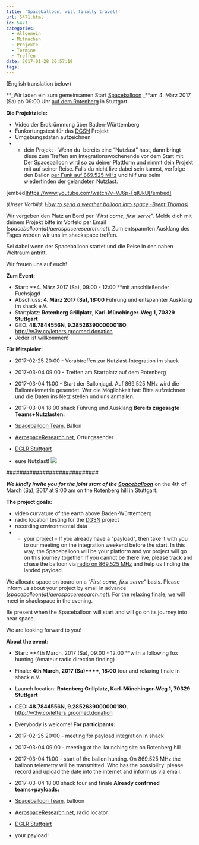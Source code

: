 ```yaml
---
title: 'Spaceballoon, will finally travel!'
url: 5471.html
id: 5471
categories:
  - Allgemein
  - Mitmachen
  - Projekte
  - Termine
  - Treffen
date: 2017-01-28 20:57:19
tags:
---
```


(English translation below)

**_Wir laden ein zum gemeinsamen Start [Spaceballoon](https://blog.shackspace.de/wiki/doku.php?id=project:spaceballoon) _**am 4\. März 2017 (Sa) ab 09:00 Uhr [auf dem Rotenberg](http://w3w.co/letters.groomed.donation) in Stuttgart.

**Die Projektziele:**

*   Video der Erdkrümmung über Baden-Württemberg
*   Funkortungstest für das [DGSN](https://www.youtube.com/watch?v=TC4Ls3AGHf4) Projekt
*   Umgebungsdaten aufzeichnen
*   - dein Projekt -
Wenn du  bereits eine “Nutzlast” hast, dann bringt diese zum Treffen am Integrationswochenende vor dem Start mit. Der Spaceballoon wird so zu deiner Plattform und nimmt dein Projekt mit auf seiner Reise. Falls du nicht live dabei sein kannst, verfolge den Ballon [per Funk auf 869.525 MHz](https://blog.shackspace.de/wiki/doku.php?id=project:spaceballoon) und hilf uns beim wiederfinden der gelandeten Nutzlast.

[embed]https://www.youtube.com/watch?v=VJ6p-FgIUkU[/embed]

_(Unser Vorbild: [How to send a weather balloon into space -Brent Thomas](https://www.bikewrappers.com/2016/03/04/how-to-send-a-weather-balloon-into-space/))_

Wir vergeben den Platz an Bord per “_First come, first serve_”. Melde dich mit deinem Projekt bitte im Vorfeld per Email (_spaceballoon(at)aerospaceresearch.net_).
Zum entspannten Ausklang des Tages werden wir uns im shackspace treffen.

Sei dabei wenn der Spaceballoon startet und die Reise in den nahen Weltraum antritt.

Wir freuen uns auf euch!

**Zum Event:**

*   Start: **4\. März 2017 (Sa), 09:00 - 12:00 **mit anschließender Fuchsjagd
*   Abschluss: **4\. März 2017 (Sa), 18:00** Führung und entspannter Ausklang im shack e.V.
*   Startplatz: **Rotenberg Grillplatz, Karl-Münchinger-Weg 1, 70329 Stuttgart**
*   GEO: **48.7844556N, 9.285263900000018O**, [http://w3w.co/letters.groomed.donation ](http://w3w.co/letters.groomed.donation)
*   Jeder ist willkommen!
<!--more-->

**Für Mitspieler:**

*   2017-02-25 20:00 - Vorabtreffen zur Nutzlast-Integration im shack
*   2017-03-04 09:00 - Treffen am Startplatz auf dem Rotenberg
*   2017-03-04 11:00 - Start der Ballonjagd. Auf 869.525 MHz wird die Ballontelemetrie gesendet.
Wer die Möglichkeit hat: Bitte aufzeichnen und die Daten ins Netz stellen und uns anmailen.
*   2017-03-04 18:00 shack Führung und Ausklang
**Bereits zugesagte Teams+Nutzlasten:**

*   [Spaceballoon Team](https://blog.shackspace.de/wiki/doku.php?id=project:spaceballoon), Ballon
*   [AerospaceResearch.net](http://AerospaceResearch.net), Ortungssender
*   [DGLR Stuttgart](http://stuttgart.dglr.de)
*   eure Nutzlast!
[![](http://www.dglr.de/fileadmin/inhalte/dglr/mitgliederbereich/materialien/DGLR_Logo_Zusatz-01_Positiv.png)](http://stuttgart.dglr.de)

############################

**_We kindly invite you for the joint start of the [Spaceballoon](https://blog.shackspace.de/wiki/doku.php?id=project:spaceballoon)_** on the 4th of March (Sa), 2017 at 9:00 am on the [Rotenberg](http://w3w.co/letters.groomed.donation) hill in Stuttgart.

**The project goals:**

*   video curvature of the earth above Baden-Württemberg
*   radio location testing for the [DGSN](https://www.youtube.com/watch?v=TC4Ls3AGHf4) project
*   recording environmental data
*   - your project -
If you already have a "payload", then take it with you to our meeting on the integration weekend before the start. In this way, the Spaceballoon will be your platform and yor project will go on this journey together. If you cannot be there live, please track and chase the balloon via [radio on 869.525 MHz](https://blog.shackspace.de/wiki/doku.php?id=project:spaceballoon) and help us finding the landed payload.

We allocate space on board on a “_First come, first serve_” basis. Please inform us about your project by email in advance (_spaceballoon(at)aerospaceresearch.net_). For the relaxing finale, we will meet in shackspace in the evening.

Be present when the Spaceballoon will start and will go on its journey into near space.

We are looking forward to you!

**About the event:**

*   Start: **4th March, 2017 (Sa), 09:00 - 12:00 **with a following fox hunting (Amateur radio direction finding)
*   Finale: **4th March, 2017 (Sa)****, 18:00** tour and relaxing finale in shack e.V.
*   Launch location: **Rotenberg Grillplatz, Karl-Münchinger-Weg 1, 70329 Stuttgart**
*   GEO: **48.7844556N, 9.285263900000018O**, [http://w3w.co/letters.groomed.donation ](http://w3w.co/letters.groomed.donation)
*   Everybody is welcome!
**For participants:**

*   2017-02-25 20:00 - meeting for payload integration in shack
*   2017-03-04 09:00 - meeting at the llaunching site on Rotenberg hill
*   2017-03-04 11:00 - start of the ballon hunting. On 869.525 MHz the balloon telemetry will be transmitted. Who has the possibility: please record and upload the date into the internet and inform us via email.
*   2017-03-04 18:00 shack tour and finale
**Already confrmed teams+payloads:**

*   [Spaceballoon Team](https://blog.shackspace.de/wiki/doku.php?id=project:spaceballoon), balloon
*   [AerospaceResearch.net](http://AerospaceResearch.net), radio locator
*   [DGLR Stuttgart](http://stuttgart.dglr.de)
*   your payload!